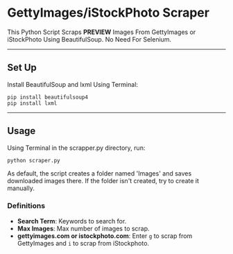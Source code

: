 # GettyImages/iStockPhoto Scraper
This Python Script Scraps **PREVIEW** Images From GettyImages or iStockPhoto Using BeautifulSoup. No Need For Selenium.

---

## Set Up

Install BeautifulSoup and lxml Using Terminal:
```
pip install beautifulsoup4
pip install lxml
```

---

## Usage

Using Terminal in the scrapper.py directory, run:
```
python scraper.py
```
As default, the script creates a folder named 'Images' and saves downloaded images there. If the folder isn't created, try to create it manually.


### Definitions

* **Search Term**: Keywords to search for.
* **Max Images**: Max number of images to scrap.
* **gettyimages.com or istockphoto.com**: Enter `g` to scrap from GettyImages and `i` to scrap from iStockphoto.





